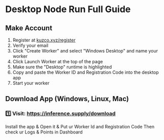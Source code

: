 # Desktop Node Run Full Guide

## Make Account

1. Register at [kuzco.xyz/register](https://kuzco.xyz/register)
2. Verify your email
3. Click "Create Worker" and select "Windows Desktop" and name your worker
4. Click Launch Worker at the top of the page
5. Make sure the "Desktop" runtime is highlighted
6. Copy and paste the Worker ID and Registration Code into the desktop app
7. Start your worker

## Download App (Windows, Linux, Mac)

### 1️⃣ Visit: https://inference.supply/download

Install the app & Open it & Put ur Worker Id and Registration Code
Then check ur Logs & Points in Dashboard
